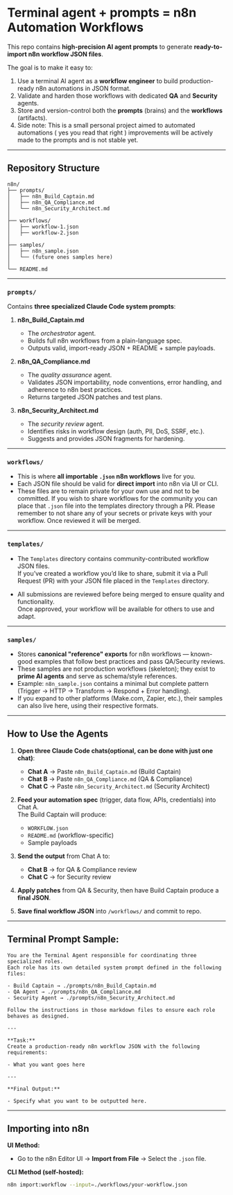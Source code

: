 # Terminal agent + prompts = n8n Automation Workflows


This repo contains **high-precision AI agent prompts** to generate **ready-to-import n8n workflow JSON files**.

The goal is to make it easy to:
1. Use a terminal AI agent as a **workflow engineer** to build production-ready n8n automations in JSON format.
2. Validate and harden those workflows with dedicated **QA** and **Security** agents.
3. Store and version-control both the **prompts** (brains) and the **workflows** (artifacts).
4. Side note: This is a small personal project aimed to automated automations ( yes you read that right ) improvements will be actively made to the prompts and is not stable yet.

---

## Repository Structure
```
n8n/
├── prompts/
│   ├── n8n_Build_Captain.md
│   ├── n8n_QA_Compliance.md
│   └── n8n_Security_Architect.md
│
├── workflows/
│   ├── workflow-1.json
│   ├── workflow-2.json
│
├── samples/
│   ├── n8n_sample.json
│   └── (future ones samples here)
│
└── README.md
```


---

### `prompts/`
Contains **three specialized Claude Code system prompts**:

1. **n8n_Build_Captain.md**  
   - The *orchestrator* agent.  
   - Builds full n8n workflows from a plain-language spec.  
   - Outputs valid, import-ready JSON + README + sample payloads.

2. **n8n_QA_Compliance.md**  
   - The *quality assurance* agent.  
   - Validates JSON importability, node conventions, error handling, and adherence to n8n best practices.  
   - Returns targeted JSON patches and test plans.

3. **n8n_Security_Architect.md**  
   - The *security review* agent.  
   - Identifies risks in workflow design (auth, PII, DoS, SSRF, etc.).  
   - Suggests and provides JSON fragments for hardening.

---

### `workflows/`
- This is where **all importable `.json` n8n workflows** live for you.
- Each JSON file should be valid for **direct import** into n8n via UI or CLI.
- These files are to remain private for your own use and not to be committed.  If you wish to share workflows for the community you can place that `.json` file into the templates directory through a PR. Please remember to not share any of your secrets or private keys with your workflow. Once reviewed it will be merged. 

---

### `templates/`

- The `Templates` directory contains community-contributed workflow JSON files.  
If you’ve created a workflow you’d like to share, submit it via a Pull Request (PR) with your JSON file placed in the `Templates` directory.  

- All submissions are reviewed before being merged to ensure quality and functionality.  
Once approved, your workflow will be available for others to use and adapt.

---

### `samples/`
- Stores **canonical "reference" exports** for n8n workflows — known-good examples that follow best practices and pass QA/Security reviews.
- These samples are not production workflows (skeleton); they exist to **prime AI agents** and serve as schema/style references.
- Example: `n8n_sample.json` contains a minimal but complete pattern (Trigger → HTTP → Transform → Respond + Error handling).
- If you expand to other platforms (Make.com, Zapier, etc.), their samples can also live here, using their respective formats.

---

## How to Use the Agents

1. **Open three Claude Code chats(optional, can be done with just one chat)**:
   - **Chat A** → Paste `n8n_Build_Captain.md` (Build Captain)
   - **Chat B** → Paste `n8n_QA_Compliance.md` (QA & Compliance)
   - **Chat C** → Paste `n8n_Security_Architect.md` (Security Architect)

2. **Feed your automation spec** (trigger, data flow, APIs, credentials) into Chat A.  
   The Build Captain will produce:
   - `WORKFLOW.json`
   - `README.md` (workflow-specific)
   - Sample payloads

3. **Send the output** from Chat A to:
   - **Chat B** → for QA & Compliance review
   - **Chat C** → for Security review

4. **Apply patches** from QA & Security, then have Build Captain produce a **final JSON**.

5. **Save final workflow JSON** into `/workflows/` and commit to repo.

----

## Terminal Prompt Sample:

```
You are the Terminal Agent responsible for coordinating three specialized roles.
Each role has its own detailed system prompt defined in the following files:

- Build Captain → ./prompts/n8n_Build_Captain.md
- QA Agent → ./prompts/n8n_QA_Compliance.md
- Security Agent → ./prompts/n8n_Security_Architect.md

Follow the instructions in those markdown files to ensure each role behaves as designed.

---

**Task:**
Create a production-ready n8n workflow JSON with the following requirements:

- What you want goes here

---

**Final Output:**

- Specify what you want to be outputted here.

```



---

## Importing into n8n

**UI Method:**
- Go to the n8n Editor UI → **Import from File** → Select the `.json` file.

**CLI Method (self-hosted):**
```bash
n8n import:workflow --input=./workflows/your-workflow.json
